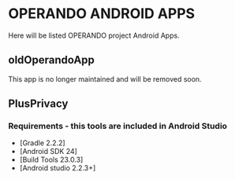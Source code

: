 OPERANDO ANDROID APPS
=========================
Here will be listed OPERANDO project Android Apps.

oldOperandoApp
----------------------
This app is no longer maintained and will be removed soon.

PlusPrivacy
----------------------
### Requirements - this tools are included in Android Studio
- [Gradle 2.2.2]
- [Android SDK 24]
- [Build Tools 23.0.3]
- [Android studio 2.2.3+]
